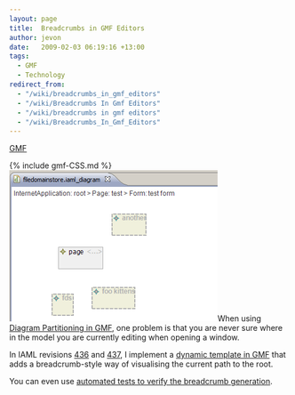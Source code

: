```yaml
---
layout: page
title:  Breadcrumbs in GMF Editors
author: jevon
date:   2009-02-03 06:19:16 +13:00
tags:
  - GMF
  - Technology
redirect_from:
  - "/wiki/breadcrumbs_in_gmf_editors"
  - "/wiki/Breadcrumbs In Gmf Editors"
  - "/wiki/breadcrumbs in gmf editors"
  - "/wiki/Breadcrumbs_In_Gmf_Editors"
---
```


[GMF](GMF.md)

{% include gmf-CSS.md %}<img src="/img/gmf/breadcrumb.png" class="gmf">When using [Diagram Partitioning in GMF](GMF_Diagram_Partitioning.md), one problem is that you are never sure where in the model you are currently editing when opening a window.

In IAML revisions <a href="http://code.google.com/p/iaml/source/detail?r=436">436</a> and <a href="http://code.google.com/p/iaml/source/detail?r=437">437</a>, I implement a [dynamic template in GMF](gmf-Dynamic_Templates.md) that adds a breadcrumb-style way of visualising the current path to the root.

You can even use <a href="http://code.google.com/p/iaml/source/browse/trunk/org.openiaml.model.tests/src/org/openiaml/model/tests/eclipse/BreadcrumbTestCase.java?spec=svn438&r=438">automated tests to verify the breadcrumb generation</a>.

